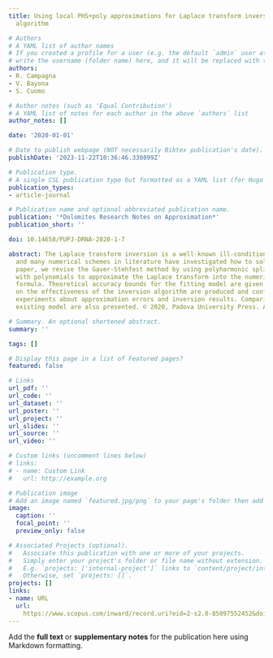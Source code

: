 ```yaml
---
title: Using local PHS+poly approximations for Laplace transform inversion by Gaver-Stehfest
  algorithm

# Authors
# A YAML list of author names
# If you created a profile for a user (e.g. the default `admin` user at `content/authors/admin/`), 
# write the username (folder name) here, and it will be replaced with their full name and linked to their profile.
authors:
- R. Campagna
- V. Bayona
- S. Cuomo

# Author notes (such as 'Equal Contribution')
# A YAML list of notes for each author in the above `authors` list
author_notes: []

date: '2020-01-01'

# Date to publish webpage (NOT necessarily Bibtex publication's date).
publishDate: '2023-11-22T10:36:46.330899Z'

# Publication type.
# A single CSL publication type but formatted as a YAML list (for Hugo requirements).
publication_types:
- article-journal

# Publication name and optional abbreviated publication name.
publication: '*Dolomites Research Notes on Approximation*'
publication_short: ''

doi: 10.14658/PUPJ-DRNA-2020-1-7

abstract: The Laplace transform inversion is a well-known ill-conditioned problem
  and many numerical schemes in literature have investigated how to solve it. In this
  paper, we revise the Gaver-Stehfest method by using polyharmonic splines augmented
  with polynomials to approximate the Laplace transform into the numerical inversion
  formula. Theoretical accuracy bounds for the fitting model are given. Discussions
  on the effectiveness of the inversion algorithm are produced and confirmed by numerical
  experiments about approximation errors and inversion results. Comparisons with an
  existing model are also presented. © 2020, Padova University Press. All rights reserved.

# Summary. An optional shortened abstract.
summary: ''

tags: []

# Display this page in a list of Featured pages?
featured: false

# Links
url_pdf: ''
url_code: ''
url_dataset: ''
url_poster: ''
url_project: ''
url_slides: ''
url_source: ''
url_video: ''

# Custom links (uncomment lines below)
# links:
# - name: Custom Link
#   url: http://example.org

# Publication image
# Add an image named `featured.jpg/png` to your page's folder then add a caption below.
image:
  caption: ''
  focal_point: ''
  preview_only: false

# Associated Projects (optional).
#   Associate this publication with one or more of your projects.
#   Simply enter your project's folder or file name without extension.
#   E.g. `projects: ['internal-project']` links to `content/project/internal-project/index.md`.
#   Otherwise, set `projects: []`.
projects: []
links:
- name: URL
  url: 
    https://www.scopus.com/inward/record.uri?eid=2-s2.0-85097552452&doi=10.14658%2fPUPJ-DRNA-2020-1-7&partnerID=40&md5=9243387a93ec32d3d7f7d92f69ddd940
---
```


Add the **full text** or **supplementary notes** for the publication here using Markdown formatting.
